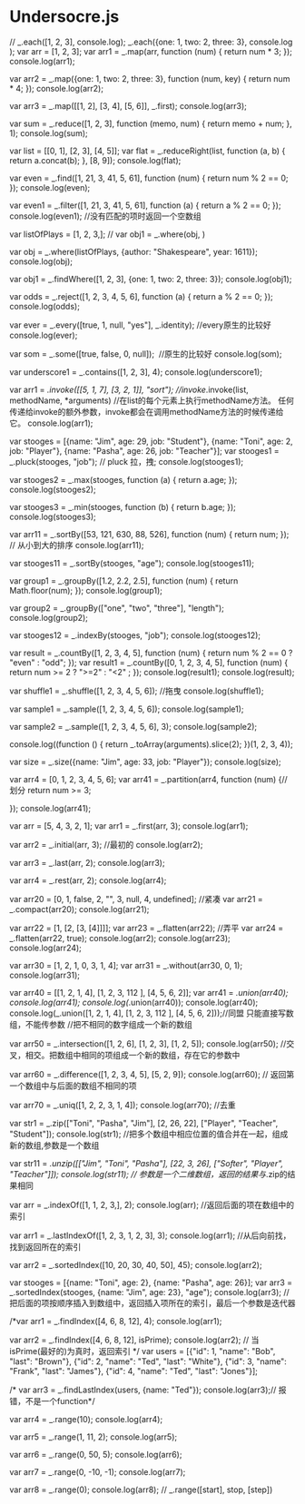 # Undersocre.js
 // _.each([1, 2, 3], console.log);
 _.each({one: 1, two: 2, three: 3}, console.log );
 var arr = [1, 2, 3];
 var arr1 = _.map(arr, function (num) {
     return num * 3;
 });
 console.log(arr1);


 var arr2 = _.map({one: 1, two: 2, three: 3}, function (num, key) {
     return num * 4;
 });
 console.log(arr2);

 var arr3 = _.map([[1, 2], [3, 4], [5, 6]], _.first);
 console.log(arr3);

 var sum = _.reduce([1, 2, 3], function (memo, num) {
     return memo + num;
 }, 1);
 console.log(sum);

 var list = [[0, 1], [2, 3], [4, 5]];
 var flat = _.reduceRight(list, function (a, b) {
     return a.concat(b);
 }, [8, 9]);
 console.log(flat);

 var even = _.find([1, 21, 3, 41, 5, 61], function (num) {
     return num % 2 == 0;
 });
 console.log(even);

 var even1 = _.filter([1, 21, 3, 41, 5, 61], function (a) {
     return a % 2 == 0;
 });
 console.log(even1); //没有匹配的项时返回一个空数组

 var listOfPlays = [1, 2, 3,];
 // var obj1 = _.where(obj, )

 var obj = _.where(listOfPlays, {author: "Shakespeare", year: 1611});
 console.log(obj);

 var obj1 = _.findWhere([1, 2, 3], {one: 1, two: 2, three: 3});
 console.log(obj1);

 var odds = _.reject([1, 2, 3, 4, 5, 6], function (a) {
     return a % 2 == 0;
 });
 console.log(odds);

 var ever = _.every([true, 1, null, "yes"], _.identity); //every原生的比较好
 console.log(ever);

 var som = _.some([true, false, 0, null]);  //原生的比较好
 console.log(som);
 
 var underscore1 = _.contains([1, 2, 3], 4);
 console.log(underscore1);

 var arr1 = _.invoke([[5, 1, 7], [3, 2, 1]], "sort"); //invoke_.invoke(list, methodName, *arguments)
//在list的每个元素上执行methodName方法。 任何传递给invoke的额外参数，invoke都会在调用methodName方法的时候传递给它。
 console.log(arr1);

 var stooges = [{name: "Jim", age: 29, job: "Student"}, {name: "Toni", age: 2, job: "Player"},
                {name: "Pasha", age: 26, job: "Teacher"}];
 var stooges1 = _.pluck(stooges, "job"); // pluck 拉，拽;
 console.log(stooges1);

 var stooges2 = _.max(stooges, function (a) {
         return a.age;
 });
 console.log(stooges2);

 var stooges3 = _.min(stooges, function (b) {
         return b.age;
 });
 console.log(stooges3);

 var arr11 = _.sortBy([53, 121, 630, 88, 526], function (num) {
           return num;
 }); // 从小到大的排序
 console.log(arr11);

 var stooges11 = _.sortBy(stooges, "age");
 console.log(stooges11);

 var group1 = _.groupBy([1.2, 2.2, 2.5], function (num) {
      return Math.floor(num);
 });
 console.log(group1);

 var group2 = _.groupBy(["one", "two", "three"], "length");
 console.log(group2);

 var stooges12 = _.indexBy(stooges, "job");
 console.log(stooges12);

 var result = _.countBy([1, 2, 3, 4, 5], function (num) {
     return num  % 2 == 0 ? "even" : "odd";
 });
 var result1 = _.countBy([0, 1, 2, 3, 4, 5], function (num) {
       return num >= 2 ? ">=2" : "<2" ;
 });
 console.log(result1);
 console.log(result);

 var shuffle1 = _.shuffle([1, 2, 3, 4, 5, 6]); //拖曳
 console.log(shuffle1);

 var sample1 = _.sample([1, 2, 3, 4, 5, 6]);
 console.log(sample1);

 var sample2 = _.sample([1, 2, 3, 4, 5, 6], 3);
 console.log(sample2);

 console.log((function () {
  return _.toArray(arguments).slice(2);
 })(1, 2, 3, 4));

 var size = _.size({name: "Jim", age: 33, job: "Player"});
 console.log(size);

 var arr4 = [0, 1, 2, 3, 4, 5, 6];
 var arr41 = _.partition(arr4, function (num) {// 划分
      return num >= 3;

 });
 console.log(arr41);

 var arr = [5, 4, 3, 2, 1];
 var arr1 = _.first(arr, 3);
 console.log(arr1);

 var arr2 = _.initial(arr, 3);  //最初的
 console.log(arr2);

 var arr3 = _.last(arr, 2);
 console.log(arr3);

 var arr4 = _.rest(arr, 2);
 console.log(arr4);


 var arr20 = [0, 1, false, 2, "", 3, null, 4, undefined]; //紧凑
 var arr21 = _.compact(arr20);
 console.log(arr21);

 var arr22 = [1, [2, [3, [4]]]];
 var arr23 = _.flatten(arr22); //弄平
 var arr24 = _.flatten(arr22, true);
 console.log(arr2);
 console.log(arr23);
 console.log(arr24);

 var arr30 = [1, 2, 1, 0, 3, 1, 4];
 var arr31 = _.without(arr30, 0, 1);
 console.log(arr31);

 var arr40 = [[1, 2, 1, 4], [1, 2, 3, 112 ], [4, 5, 6, 2]];
 var arr41 = _.union(arr40);
 console.log(arr41);
 console.log(_.union(arr40));
 console.log(arr40);
 console.log(_.union([1, 2, 1, 4], [1, 2, 3, 112 ], [4, 5, 6, 2]));//同盟 只能直接写数组，不能传参数
 //把不相同的数字组成一个新的数组


 var arr50 = _.intersection([1, 2, 6], [1, 2, 3], [1, 2, 5]);
 console.log(arr50); //交叉，相交。把数组中相同的项组成一个新的数组，存在它的参数中

 var arr60 = _.difference([1, 2, 3, 4, 5], [5, 2, 9]);
 console.log(arr60); // 返回第一个数组中与后面的数组不相同的项

 var arr70 = _.uniq([1, 2, 2, 3, 1, 4]);
 console.log(arr70); //去重

 var str1 = _.zip(["Toni", "Pasha", "Jim"], [2, 26, 22], ["Player", "Teacher", "Student"]);
 console.log(str1); //把多个数组中相应位置的值合并在一起，组成新的数组,参数是一个数组

 var str11 = _.unzip([["Jim", "Toni", "Pasha"], [22, 3, 26], ["Softer", "Player", "Teacher"]]);
 console.log(str11); // 参数是一个二维数组，返回的结果与_.zip的结果相同

var arr = _.indexOf([1, 1, 2, 3,], 2);
 console.log(arr); //返回后面的项在数组中的索引

 var arr1 = _.lastIndexOf([1, 2, 3, 1, 2, 3], 3);
 console.log(arr1); //从后向前找，找到返回所在的索引

 var arr2 = _.sortedIndex([10, 20, 30, 40, 50], 45);
 console.log(arr2);

 var stooges = [{name: "Toni", age: 2}, {name: "Pasha", age: 26}];
 var arr3 = _.sortedIndex(stooges, {name: "Jim", age: 23}, "age");
 console.log(arr3); //把后面的项按顺序插入到数组中，返回插入项所在的索引，最后一个参数是迭代器

 /*var arr1 = _.findIndex([4, 6, 8, 12], 4);
 console.log(arr1);

 var arr2 = _.findIndex([4, 6, 8, 12], isPrime);
 console.log(arr2); // 当isPrime(最好的)为真时，返回索引
*/
 var users = [{"id": 1, "name": "Bob", "last": "Brown"}, {"id": 2, "name": "Ted", "last": "White"},
              {"id": 3, "name": "Frank", "last": "James"}, {"id": 4, "name": "Ted", "last": "Jones"}];

/* var arr3 = _.findLastIndex(users, {name: "Ted"});
 console.log(arr3);// 报错，不是一个function*/

 var arr4 = _.range(10);
 console.log(arr4);

 var arr5 = _.range(1, 11, 2);
 console.log(arr5);

 var arr6 = _.range(0, 50, 5);
 console.log(arr6);

 var arr7 = _.range(0, -10, -1);
 console.log(arr7);

 var arr8 = _.range(0);
 console.log(arr8); // _.range([start], stop, [step])
